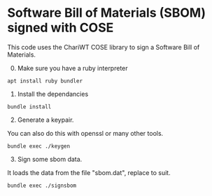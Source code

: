 # Software Bill of Materials (SBOM) signed with COSE

This code uses the ChariWT COSE library to sign a Software Bill of Materials.

0. Make sure you have a ruby interpreter

~~~~
apt install ruby bundler
~~~~

1. Install the dependancies

~~~~
bundle install
~~~~

2. Generate a keypair.

You can also do this with openssl or many other tools.

~~~~
bundle exec ./keygen
~~~~

3. Sign some sbom data.

It loads the data from the file "sbom.dat", replace to suit.

~~~~
bundle exec ./signsbom
~~~~

